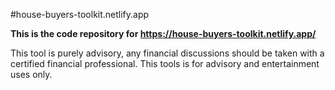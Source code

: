 #house-buyers-toolkit.netlify.app

**This is the code repository for https://house-buyers-toolkit.netlify.app/**

This tool is purely advisory, any financial discussions should be taken with a certified financial professional. This tools is for advisory and entertainment uses only. 
